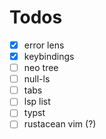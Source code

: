 # Todos

- [x] error lens
- [x] keybindings
- [ ] neo tree
- [ ] null-ls
- [ ] tabs
- [ ] lsp list
- [ ] typst
- [ ] rustacean vim (?)
